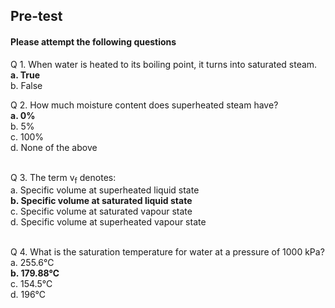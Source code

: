 ## <b> Pre-test</b>
#### Please attempt the following questions

Q 1. When water is heated to its boiling point, it turns into saturated steam.<br>
<b>a. True</b><br>
b. False<br>


Q 2. How much moisture content does superheated steam have?<br>
<b>a. 0%</b><br>
b. 5%<br>
c. 100%<br>
d. None of the above<br><br>

Q 3. The term v<sub>f</sub> denotes:<br>
a. Specific volume at superheated liquid state<br>
<b>b. Specific volume at saturated liquid state</b><br>
c. Specific volume at saturated vapour state<br>
d. Specific volume at superheated vapour state<br><br>

Q 4. What is the saturation temperature for water at a pressure of 1000 kPa?<br>
a. 255.6℃<br>
<b>b. 179.88℃<br></b>
c. 154.5℃<br>
d. 196℃<br><br>
